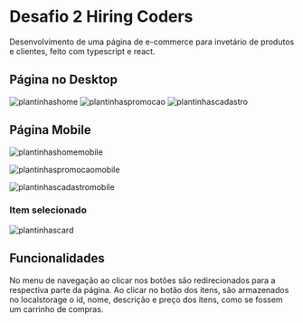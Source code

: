 # Desafio 2 Hiring Coders
  Desenvolvimento de uma página de e-commerce para invetário de produtos e clientes, feito com typescript e react.

## Página no Desktop
![plantinhashome](https://user-images.githubusercontent.com/79595032/126917203-82def4b6-709a-40b5-8b9a-669717d757e0.PNG)
![plantinhaspromocao](https://user-images.githubusercontent.com/79595032/126917207-a5f8bd4e-a2cb-4717-83ca-e7cb870f2517.PNG)
![plantinhascadastro](https://user-images.githubusercontent.com/79595032/126917198-b5b200b5-5656-4fab-8027-3d71d9c6fd54.PNG)

## Página Mobile

![plantinhashomemobile](https://user-images.githubusercontent.com/79595032/126917206-1a2cf798-1acb-48de-8f9e-6d8a225bd018.PNG)

![plantinhaspromocaomobile](https://user-images.githubusercontent.com/79595032/126917208-aa6cea56-80a4-49d7-b71e-bf8a3c711cba.PNG)

![plantinhascadastromobile](https://user-images.githubusercontent.com/79595032/126917201-8e59165d-43b4-49a7-933b-31ad36bea493.PNG)

### Item selecionado
![plantinhascard](https://user-images.githubusercontent.com/79595032/126917202-b477f69d-3874-4649-b808-b5d06dac29a2.PNG)

## Funcionalidades

No menu de navegação ao clicar nos botôes são redirecionados para a respectiva parte da página.
Ao clicar no botão dos itens, são armazenados no localstorage o id, nome, descrição e preço dos itens, como se fossem um carrinho de compras.